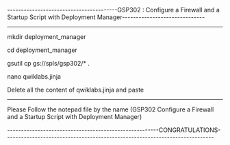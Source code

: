 ----------------------------------------GSP302 : Configure a Firewall and a Startup Script with Deployment Manager------------------------------

------------------------------------------------------------------------------------------------------------------------------------------------
mkdir deployment_manager

cd deployment_manager

gsutil cp gs://spls/gsp302/* .

nano qwiklabs.jinja

Delete all the content of qwiklabs.jinja and paste

--------------------------------------------------------------------------------------------------------------------------------------------------

Please Follow the notepad file by the name (GSP302  Configure a Firewall and a Startup Script with Deployment Manager)

-------------------------------------------------------CONGRATULATIONS----------------------------------------------------------------------------
